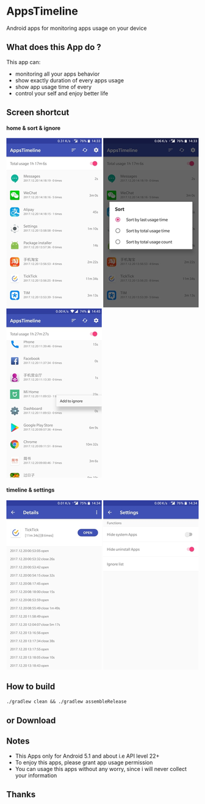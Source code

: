 # AppsTimeline
Android apps for monitoring apps usage on your device

## What does this App do ?

This app can:

- monitoring all your apps behavior
- show exactly duration of every apps usage
- show app usage time of every
- control your self and enjoy better life

## Screen shortcut

#### home & sort & ignore
![home](images/home.jpg)
![sort](images/sort.jpg)
![ignore](images/ignore.jpg)
#### timeline & settings
![timeline](images/timeline.jpg)
![settings](images/settings.jpg)

## How to build

`./gradlew clean && ./gradlew assembleRelease`

## or Download


## Notes

- This Apps only for Android 5.1 and about i.e API level 22+
- To enjoy this apps, please grant app usage permission
- You can usage this apps without any worry, since i will never collect your information

## Thanks
